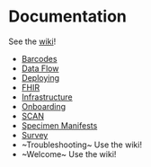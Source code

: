 # Documentation

See the [wiki](https://github.com/seattleflu/documentation/wiki)!

- [Barcodes](barcodes.md)
- [Data Flow](data-flow.md)
- [Deploying](deploying.md)
- [FHIR](fhir.md)
- [Infrastructure](infrastructure.md)
- [Onboarding](onboarding.md)
- [SCAN](scan.md)
- [Specimen Manifests](specimen-manifests.md)
- [Survey](survey.md)
- ~Troubleshooting~ Use the wiki!
- ~Welcome~ Use the wiki!
